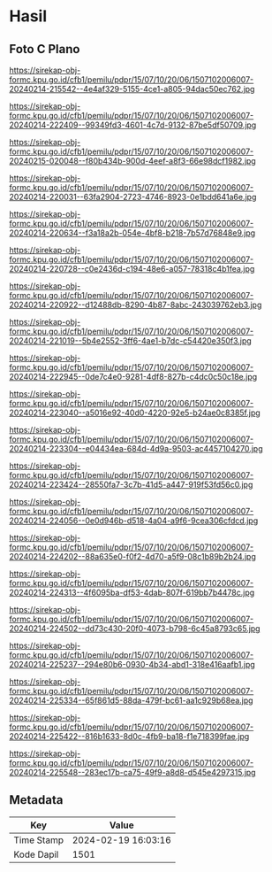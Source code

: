 # Hasil

## Foto C Plano

https://sirekap-obj-formc.kpu.go.id/cfb1/pemilu/pdpr/15/07/10/20/06/1507102006007-20240214-215542--4e4af329-5155-4ce1-a805-94dac50ec762.jpg

https://sirekap-obj-formc.kpu.go.id/cfb1/pemilu/pdpr/15/07/10/20/06/1507102006007-20240214-222409--99349fd3-4601-4c7d-9132-87be5df50709.jpg

https://sirekap-obj-formc.kpu.go.id/cfb1/pemilu/pdpr/15/07/10/20/06/1507102006007-20240215-020048--f80b434b-900d-4eef-a8f3-66e98dcf1982.jpg

https://sirekap-obj-formc.kpu.go.id/cfb1/pemilu/pdpr/15/07/10/20/06/1507102006007-20240214-220031--63fa2904-2723-4746-8923-0e1bdd641a6e.jpg

https://sirekap-obj-formc.kpu.go.id/cfb1/pemilu/pdpr/15/07/10/20/06/1507102006007-20240214-220634--f3a18a2b-054e-4bf8-b218-7b57d76848e9.jpg

https://sirekap-obj-formc.kpu.go.id/cfb1/pemilu/pdpr/15/07/10/20/06/1507102006007-20240214-220728--c0e2436d-c194-48e6-a057-78318c4b1fea.jpg

https://sirekap-obj-formc.kpu.go.id/cfb1/pemilu/pdpr/15/07/10/20/06/1507102006007-20240214-220922--d12488db-8290-4b87-8abc-243039762eb3.jpg

https://sirekap-obj-formc.kpu.go.id/cfb1/pemilu/pdpr/15/07/10/20/06/1507102006007-20240214-221019--5b4e2552-3ff6-4ae1-b7dc-c54420e350f3.jpg

https://sirekap-obj-formc.kpu.go.id/cfb1/pemilu/pdpr/15/07/10/20/06/1507102006007-20240214-222945--0de7c4e0-9281-4df8-827b-c4dc0c50c18e.jpg

https://sirekap-obj-formc.kpu.go.id/cfb1/pemilu/pdpr/15/07/10/20/06/1507102006007-20240214-223040--a5016e92-40d0-4220-92e5-b24ae0c8385f.jpg

https://sirekap-obj-formc.kpu.go.id/cfb1/pemilu/pdpr/15/07/10/20/06/1507102006007-20240214-223304--e04434ea-684d-4d9a-9503-ac4457104270.jpg

https://sirekap-obj-formc.kpu.go.id/cfb1/pemilu/pdpr/15/07/10/20/06/1507102006007-20240214-223424--28550fa7-3c7b-41d5-a447-919f53fd56c0.jpg

https://sirekap-obj-formc.kpu.go.id/cfb1/pemilu/pdpr/15/07/10/20/06/1507102006007-20240214-224056--0e0d946b-d518-4a04-a9f6-9cea306cfdcd.jpg

https://sirekap-obj-formc.kpu.go.id/cfb1/pemilu/pdpr/15/07/10/20/06/1507102006007-20240214-224202--88a635e0-f0f2-4d70-a5f9-08c1b89b2b24.jpg

https://sirekap-obj-formc.kpu.go.id/cfb1/pemilu/pdpr/15/07/10/20/06/1507102006007-20240214-224313--4f6095ba-df53-4dab-807f-619bb7b4478c.jpg

https://sirekap-obj-formc.kpu.go.id/cfb1/pemilu/pdpr/15/07/10/20/06/1507102006007-20240214-224502--dd73c430-20f0-4073-b798-6c45a8793c65.jpg

https://sirekap-obj-formc.kpu.go.id/cfb1/pemilu/pdpr/15/07/10/20/06/1507102006007-20240214-225237--294e80b6-0930-4b34-abd1-318e416aafb1.jpg

https://sirekap-obj-formc.kpu.go.id/cfb1/pemilu/pdpr/15/07/10/20/06/1507102006007-20240214-225334--65f861d5-88da-479f-bc61-aa1c929b68ea.jpg

https://sirekap-obj-formc.kpu.go.id/cfb1/pemilu/pdpr/15/07/10/20/06/1507102006007-20240214-225422--816b1633-8d0c-4fb9-ba18-f1e718399fae.jpg

https://sirekap-obj-formc.kpu.go.id/cfb1/pemilu/pdpr/15/07/10/20/06/1507102006007-20240214-225548--283ec17b-ca75-49f9-a8d8-d545e4297315.jpg


## Metadata

| Key        | Value               |
| ---------- | ------------------- |
| Time Stamp | 2024-02-19 16:03:16 |
| Kode Dapil | 1501                |



